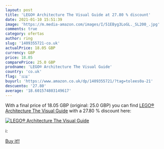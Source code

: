 ```yaml
---
layout: post
title: 'LEGO® Architecture The Visual Guide at 27.80 % discount'
date: 2021-01-10 15:51:39
image: 'https://m.media-amazon.com/images/I/51EByg3LoGL._SL200_.jpg'
comments: true
category: ofertas
author: ring
slug: '1409355721-co.uk'
actualPrice: 18.05 GBP
currency: GBP
price: 18.05
comparePrice: 25.0 GBP
prodname: 'LEGO® Architecture The Visual Guide'
country: 'co.uk'
flag: '🇬🇧'
buyurl: 'https://www.amazon.co.uk/dp/1409355721/?tag=tolees0a-21'
descuento: '27.80'
average: '18.601574803149617'
---
```


With a final price of 18.05 GBP (original: 25.0 GBP) you can find [LEGO® Architecture The Visual Guide](https://www.amazon.co.uk/dp/1409355721/?tag=tolees0a-21) with a  27.80 % discount here:

[![LEGO® Architecture The Visual Guide](https://m.media-amazon.com/images/I/51EByg3LoGL._SL200_.jpg)](https://www.amazon.co.uk/dp/1409355721/?tag=tolees0a-21)

ℹ️:


[Buy it!!](https://www.amazon.co.uk/dp/1409355721/?tag=tolees0a-21)
